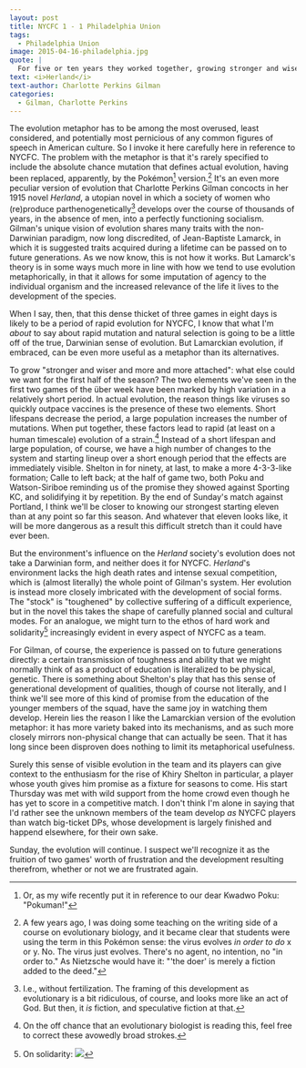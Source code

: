 ```yaml
---
layout: post
title: NYCFC 1 - 1 Philadelphia Union
tags: 
  - Philadelphia Union 
image: 2015-04-16-philadelphia.jpg
quote: |
  For five or ten years they worked together, growing stronger and wiser and more and more mutually attached...they had been reared in the atmosphere of such heroic struggle that the stock must have been toughened somewhat. Left alone in that terrific orphanhood, they had clung together, supporting one another…and developing unknown powers in the stress of new necessity.
text: <i>Herland</i> 
text-author: Charlotte Perkins Gilman 
categories:
  - Gilman, Charlotte Perkins
---
```


The evolution metaphor has to be among the most overused, least considered, and potentially most pernicious of any common figures of speech in American culture. So I invoke it here carefully here in reference to NYCFC. The problem with the metaphor is that it's rarely specified to include the absolute chance mutation that defines actual evolution, having been replaced, apparently, by the Pokémon[^a] version.[^1] It's an even more peculiar version of evolution that Charlotte Perkins Gilman concocts in her 1915 novel *Herland*, a utopian novel in which a society of women who (re)produce parthenogenetically[^2] develops over the course of thousands of years, in the absence of men, into a perfectly functioning socialism.<!--break--> Gilman's unique vision of evolution shares many traits with the non-Darwinian paradigm, now long discredited, of Jean-Baptiste Lamarck, in which it is suggested traits acquired during a lifetime can be passed on to future generations. As we now know, this is not how it works. But Lamarck's theory is in some ways much more in line with how we tend to use evolution metaphorically, in that it allows for some imputation of agency to the individual organism and the increased relevance of the life it lives to the development of the species.

When I say, then, that this dense thicket of three games in eight days is likely to be a period of rapid evolution for NYCFC, I know that what I'm *about* to say about rapid mutation and natural selection is going to be a little off of the true, Darwinian sense of evolution. But Lamarckian evolution, if embraced, can be even more useful as a metaphor than its alternatives. 

To grow "stronger and wiser and more and more attached": what else could we want for the first half of the season? The two elements we've seen in the first two games of the über week have been marked by high variation in a relatively short period. In actual evolution, the reason things like viruses so quickly outpace vaccines is the presence of these two elements. Short lifespans decrease the period, a large population increases the number of mutations. When put together, these factors lead to rapid (at least on a human timescale) evolution of a strain.[^3] Instead of a short lifespan and large population, of course, we have a high number of changes to the system and starting lineup over a short enough period that the effects are immediately visible. Shelton in for ninety, at last, to make a more 4-3-3-like formation; Calle to left back; at the half of game two, both Poku and Watson-Siriboe reminding us of the promise they showed against Sporting KC, and solidifying it by repetition. By the end of Sunday's match against Portland, I think we'll be closer to knowing our strongest starting eleven than at any point so far this season. And whatever that eleven looks like, it will be more dangerous as a result this difficult stretch than it could have ever been.

But the environment's influence on the *Herland* society's evolution does not take a Darwinian form, and neither does it for NYCFC. *Herland*'s environment lacks the high death rates and intense sexual competition, which is (almost literally) the whole point of Gilman's system. Her evolution is instead more closely imbricated with the development of social forms. The "stock" is "toughened" by collective suffering of a difficult experience, but in the novel this takes the shape of carefully planned social and cultural modes. For an analogue, we might turn to the ethos of hard work and solidarity[^4] increasingly evident in every aspect of NYCFC as a team. 

For Gilman, of course, the experience is passed on to future generations directly: a certain transmission of toughness and ability that we might normally think of as a product of education is literalized to be physical, genetic. There is something about Shelton's play that has this sense of generational development of qualities, though of course not literally, and I think we'll see more of this kind of promise from the education of the younger members of the squad, have the same joy in watching them develop. Herein lies the reason I like the Lamarckian version of the evolution metaphor: it has more variety baked into its mechanisms, and as such more closely mirrors non-physical change that can actually be seen. That it has long since been disproven does nothing to limit its metaphorical usefulness.

Surely this sense of visible evolution in the team and its players can give context to the enthusiasm for the rise of Khiry Shelton in particular, a player whose youth gives him promise as a fixture for seasons to come. His start Thursday was met with wild support from the home crowd even though he has yet to score in a competitive match. I don't think I'm alone in saying that I'd rather see the unknown members of the team develop *as* NYCFC players than watch big-ticket DPs, whose development is largely finished and happend elsewhere, for their own sake. 

Sunday, the evolution will continue. I suspect we'll recognize it as the fruition of two games' worth of frustration and the development resulting therefrom, whether or not we are frustrated again. 

[^1]: A few years ago, I was doing some teaching on the writing side of a course on evolutionary biology, and it became clear that students were using the term in this Pokémon sense: the virus evolves *in order to do* x or y. No. The virus just evolves. There's no agent, no intention, no "in order to." As Nietzsche would have it: "'the doer' is merely a fiction added to the deed."

[^2]: I.e., without fertilization. The framing of this development as evolutionary is a bit ridiculous, of course, and looks more like an act of God. But then, it *is* fiction, and speculative fiction at that.

[^3]: On the off chance that an evolutionary biologist is reading this, feel free to correct these avowedly broad strokes.

[^a]: Or, as my wife recently put it in reference to our dear Kwadwo Poku: "Pokuman!"

[^4]: On solidarity: ![](/images/solidarity-04-16-phila.gif)